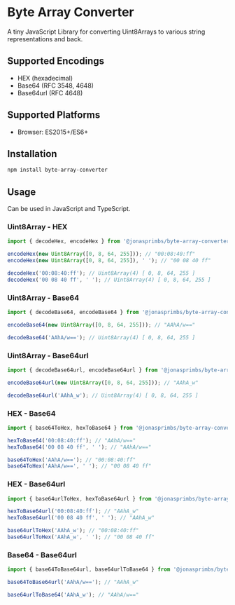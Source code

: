 # Byte Array Converter

A tiny JavaScript Library for converting Uint8Arrays to various string representations and back.

## Supported Encodings

- HEX (hexadecimal)
- Base64 (RFC 3548, 4648)
- Base64url (RFC 4648)

## Supported Platforms

- Browser: ES2015+/ES6+

## Installation

```bash
npm install byte-array-converter
```

## Usage

Can be used in JavaScript and TypeScript.

### Uint8Array - HEX

```typescript
import { decodeHex, encodeHex } from '@jonasprimbs/byte-array-converter';

encodeHex(new Uint8Array([0, 8, 64, 255])); // "00:08:40:ff"
encodeHex(new Uint8Array([0, 8, 64, 255]), ' '); // "00 08 40 ff"

decodeHex('00:08:40:ff'); // Uint8Array(4) [ 0, 8, 64, 255 ]
decodeHex('00 08 40 ff', ' '); // Uint8Array(4) [ 0, 8, 64, 255 ]
```

### Uint8Array - Base64

```typescript
import { decodeBase64, encodeBase64 } from '@jonasprimbs/byte-array-converter';

encodeBase64(new Uint8Array([0, 8, 64, 255])); // "AAhA/w=="

decodeBase64('AAhA/w=='); // Uint8Array(4) [ 0, 8, 64, 255 ]
```

### Uint8Array - Base64url

```typescript
import { decodeBase64url, encodeBase64url } from '@jonasprimbs/byte-array-converter';

encodeBase64url(new Uint8Array([0, 8, 64, 255])); // "AAhA_w"

decodeBase64url('AAhA_w'); // Uint8Array(4) [ 0, 8, 64, 255 ]
```

### HEX - Base64

```typescript
import { base64ToHex, hexToBase64 } from '@jonasprimbs/byte-array-converter';

hexToBase64('00:08:40:ff'); // "AAhA/w=="
hexToBase64('00 08 40 ff', ' '); // "AAhA/w=="

base64ToHex('AAhA/w=='); // "00:08:40:ff"
base64ToHex('AAhA/w==', ' '); // "00 08 40 ff"
```

### HEX - Base64url

```typescript
import { base64urlToHex, hexToBase64url } from '@jonasprimbs/byte-array-converter';

hexToBase64url('00:08:40:ff'); // "AAhA_w"
hexToBase64url('00 08 40 ff', ' '); // "AAhA_w"

base64urlToHex('AAhA_w'); // "00:08:40:ff"
base64urlToHex('AAhA_w', ' '); // "00 08 40 ff"
```

### Base64 - Base64url

```typescript
import { base64ToBase64url, base64urlToBase64 } from '@jonasprimbs/byte-array-converter';

base64ToBase64url('AAhA/w=='); // "AAhA_w"

base64urlToBase64('AAhA_w'); // "AAhA/w=="
```
